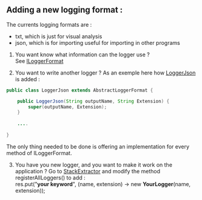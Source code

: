 ## Adding a new logging format :
The currents logging formats are :
- txt, which is just for visual analysis
- json, which is for importing useful for importing in other programs

1. You want know what information can the logger use ?  
See [ILoggerFormat](../../src/main/java/logging/ILoggerFormat.java)

2. You want to write another logger ?
As an exemple here how [LoggerJson](../../src/main/java/logging/LoggerJson.java) is added :
```java
public class LoggerJson extends AbstractLoggerFormat {

    public LoggerJson(String outputName, String Extension) {
        super(outputName, Extension);
    }
    
    ....
    
}
```

The only thing needed to be done is offering an implementation for every method of ILoggerFormat.

3. You have you new logger, and you want to make it work on the application ?
Go to [StackExtractor](../../src/main/java/extractors/StackExtractor.java) and modify the method registerAllLoggers() to add :  
res.put("<b>your keyword</b>", (name, extension) -> new <b>YourLogger</b>(name, extension));